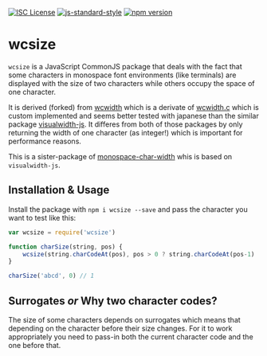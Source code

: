 [![ISC License](https://img.shields.io/badge/license-ISC-blue.svg?style=flat)](LICENSE.md)
[![js-standard-style](https://img.shields.io/badge/code%20style-standard-brightgreen.svg?style=flat)](http://standardjs.com/)
[![npm version](https://badge.fury.io/js/wcsize.svg)](https://badge.fury.io/js/wcsize)

# wcsize
`wcsize` is a JavaScript CommonJS package that deals with the fact that some characters in monospace font environments (like terminals) are displayed with the size of two characters while others occupy the space of one character.

It is derived (forked) from [wcwidth](https://github.com/timoxley/wcwidth) which is a derivate of [wcwidth.c](http://www.cl.cam.ac.uk/~mgk25/ucs/wcwidth.c) which is custom implemented and seems better tested with japanese than the similar package [visualwidth-js](https://github.com/tokuhirom/visualwidth-js). It differes from both of those packages by only returning the width of one character (as integer!) which is important for performance
reasons.

This is a sister-package of [monospace-char-width](https://github.com/martinheidegger/monospace-char-width) whis is based on `visualwidth-js`.

## Installation & Usage
Install the package with `npm i wcsize --save` and pass the character you want to test like this:

```JavaScript
var wcsize = require('wcsize')

function charSize(string, pos) {
    wcsize(string.charCodeAt(pos), pos > 0 ? string.charCodeAt(pos-1) : 0)
}

charSize('abcd', 0) // 1
```

## Surrogates _or_ Why two character codes?
The size of some characters depends on surrogates which means that depending on the character before their size changes. For it to work appropriately you need to pass-in both the current character code and the one before that.

